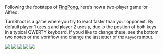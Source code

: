 Following the footsteps of [PingPong](https://github.com/vitorgalvao/alfred-workflows/tree/master/PingPong), here’s now a two-player game for Alfred.

TurnShoot is a game where you try to react faster than your opponent. By default player 1 uses `q` and player 2 uses `p`, due to the position of both keys in a typical QWERTY keyboard. If you’d like to change these, see the bottom two nodes of the workflow and change the last letter of the `Keyword` input.

![](http://i.imgur.com/GVw3TJ2.png)
![](http://i.imgur.com/wup1KNj.png)
![](http://i.imgur.com/cTamcuQ.png)
![](http://i.imgur.com/HUDYNc6.png)
![](http://i.imgur.com/Fnzsw0h.png)
